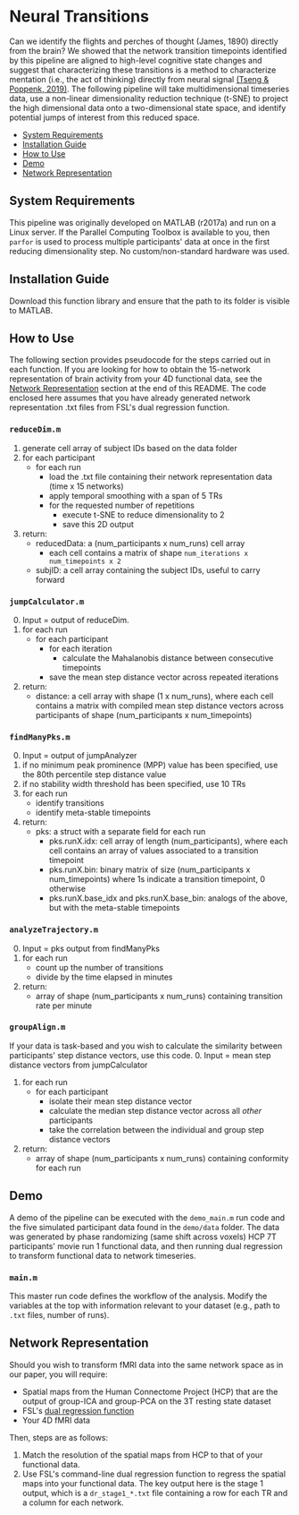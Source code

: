 # Neural Transitions

Can we identify the flights and perches of thought (James, 1890) directly from the brain? We showed that the network transition timepoints identified by this pipeline are aligned to high-level cognitive state changes and suggest that characterizing these transitions is a method to characterize mentation (i.e., the act of thinking) directly from neural signal [(Tseng & Poppenk, 2019)](https://www.biorxiv.org/content/10.1101/576298v4). The following pipeline will take multidimensional timeseries data, use a non-linear dimensionality reduction technique (t-SNE) to project the high dimensional data onto a two-dimensional state space, and identify potential jumps of interest from this reduced space. 

- [System Requirements](#system-requirements)
- [Installation Guide](#installation-guide)
- [How to Use](#how-to-use)
- [Demo](#demo)
- [Network Representation](#network-representation)

## System Requirements

This pipeline was originally developed on MATLAB (r2017a) and run on a Linux server. If the Parallel Computing Toolbox is available to you, then `parfor` is used to process multiple participants' data at once in the first reducing dimensionality step. No custom/non-standard hardware was used.

## Installation Guide

Download this function library and ensure that the path to its folder is visible to MATLAB. 

## How to Use

The following section provides pseudocode for the steps carried out in each function. If you are looking for how to obtain the 15-network representation of brain activity from your 4D functional data, see the [Network Representation](#network-representation) section at the end of this README. The code enclosed here assumes that you have already generated network representation .txt files from FSL's dual regression function.

### `reduceDim.m`
1. generate cell array of subject IDs based on the data folder
2. for each participant
   + for each run
     + load the .txt file containing their network representation data (time x 15 networks)
     + apply temporal smoothing with a span of 5 TRs
     + for the requested number of repetitions
       + execute t-SNE to reduce dimensionality to 2
       + save this 2D output
3. return: 
   + reducedData: a (num_participants x num_runs) cell array
     + each cell contains a matrix of shape `num_iterations x num_timepoints x 2`
   + subjID: a cell array containing the subject IDs, useful to carry forward
   
### `jumpCalculator.m`
0. Input = output of reduceDim. 
1. for each run
   + for each participant
      + for each iteration
         + calculate the Mahalanobis distance between consecutive timepoints
      + save the mean step distance vector across repeated iterations
2. return:
   + distance: a cell array with shape (1 x num_runs), where each cell contains a matrix with compiled mean step distance vectors across participants of shape (num_participants x num_timepoints)
   
### `findManyPks.m`
0. Input = output of jumpAnalyzer
1. if no minimum peak prominence (MPP) value has been specified, use the 80th percentile step distance value
2. if no stability width threshold has been specified, use 10 TRs
3. for each run
   + identify transitions 
   + identify meta-stable timepoints
4. return:
   + pks: a struct with a separate field for each run
      + pks.runX.idx: cell array of length (num_participants), where each cell contains an array of values associated to a transition timepoint
      + pks.runX.bin: binary matrix of size (num_participants x num_timepoints) where 1s indicate a transition timepoint, 0 otherwise
      + pks.runX.base_idx and pks.runX.base_bin: analogs of the above, but with the meta-stable timepoints
   
### `analyzeTrajectory.m`
0. Input = pks output from findManyPks
1. for each run
   + count up the number of transitions
   + divide by the time elapsed in minutes
2. return:
   + array of shape (num_participants x num_runs) containing transition rate per minute

### `groupAlign.m`
If your data is task-based and you wish to calculate the similarity between participants' step distance vectors, use this code. 
0. Input = mean step distance vectors from jumpCalculator
1. for each run
   + for each participant
     + isolate their mean step distance vector
     + calculate the median step distance vector across all _other_ participants
     + take the correlation between the individual and group step distance vectors
2. return:
   + array of shape (num_participants x num_runs) containing conformity for each run

## Demo

A demo of the pipeline can be executed with the `demo_main.m` run code and the five simulated participant data found in the `demo/data` folder. The data was generated by phase randomizing (same shift across voxels) HCP 7T participants' movie run 1 functional data, and then running dual regression to transform functional data to network timeseries.

### `main.m`

This master run code defines the workflow of the analysis. Modify the variables at the top with information relevant to your dataset (e.g., path to `.txt` files, number of runs). 

## Network Representation

Should you wish to transform fMRI data into the same network space as in our paper, you will require:
+ Spatial maps from the Human Connectome Project (HCP) that are the output of group-ICA and group-PCA on the 3T resting state dataset
+ FSL's [dual regression function](https://fsl.fmrib.ox.ac.uk/fsl/fslwiki/DualRegression)
+ Your 4D fMRI data

Then, steps are as follows:
1. Match the resolution of the spatial maps from HCP to that of your functional data. 
2. Use FSL's command-line dual regression function to regress the spatial maps into your functional data. The key output here is the stage 1 output, which is a `dr_stage1_*.txt` file containing a row for each TR and a column for each network. 
